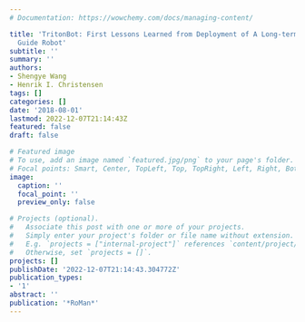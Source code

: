 ```yaml
---
# Documentation: https://wowchemy.com/docs/managing-content/

title: 'TritonBot: First Lessons Learned from Deployment of A Long-term Autonomy Tour
  Guide Robot'
subtitle: ''
summary: ''
authors:
- Shengye Wang
- Henrik I. Christensen
tags: []
categories: []
date: '2018-08-01'
lastmod: 2022-12-07T21:14:43Z
featured: false
draft: false

# Featured image
# To use, add an image named `featured.jpg/png` to your page's folder.
# Focal points: Smart, Center, TopLeft, Top, TopRight, Left, Right, BottomLeft, Bottom, BottomRight.
image:
  caption: ''
  focal_point: ''
  preview_only: false

# Projects (optional).
#   Associate this post with one or more of your projects.
#   Simply enter your project's folder or file name without extension.
#   E.g. `projects = ["internal-project"]` references `content/project/deep-learning/index.md`.
#   Otherwise, set `projects = []`.
projects: []
publishDate: '2022-12-07T21:14:43.304772Z'
publication_types:
- '1'
abstract: ''
publication: '*RoMan*'
---
```

